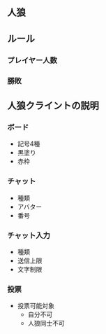 ## 人狼

## ルール

### プレイヤー人数
### 勝敗

## 人狼クライントの説明
### ボード
- 記号4種
- 黒塗り
- 赤枠
### チャット
- 種類
- アバター
- 番号
### チャット入力
- 種類
- 送信上限
- 文字制限
### 投票
- 投票可能対象
  - 自分不可
  - 人狼同士不可
